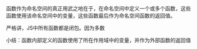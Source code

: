 函数作为命名空间的真正用武之地在于，在命名空间中定义一个或多个函数，这些函数使用该命名空间中的变量，这些函数最后作为命名空间函数的返回值。

严格讲，JS中所有函数都是闭包。因为多数 


小结：函数内部定义的函数使用了所在作用域中的变量，并作为外部函数的返回值